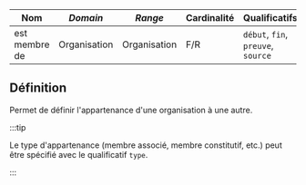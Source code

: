 | **Nom**       | ***Domain*** | ***Range***  | **Cardinalité** | **Qualificatifs**                  |
| ------------- | ------------ | ------------ | --------------- | ---------------------------------- |
| est membre de | Organisation | Organisation | F/R             | `début`, `fin`, `preuve`, `source` |

## Définition

Permet de définir l'appartenance d'une organisation à une autre.


:::tip

Le type d'appartenance (membre associé, membre constitutif, etc.) peut être spécifié avec le qualificatif `type`.

:::